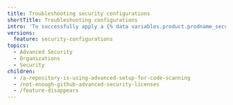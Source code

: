 ```yaml
---
title: Troubleshooting security configurations
shortTitle: Troubleshooting configurations
intro: 'To successfully apply a {% data variables.product.prodname_security_configuration %}, you may need to troubleshoot unexpected issues.'
versions:
  feature: security-configurations
topics:
  - Advanced Security
  - Organizations
  - Security
children:
  - /a-repository-is-using-advanced-setup-for-code-scanning
  - /not-enough-github-advanced-security-licenses
  - /feature-disappears
---
```

